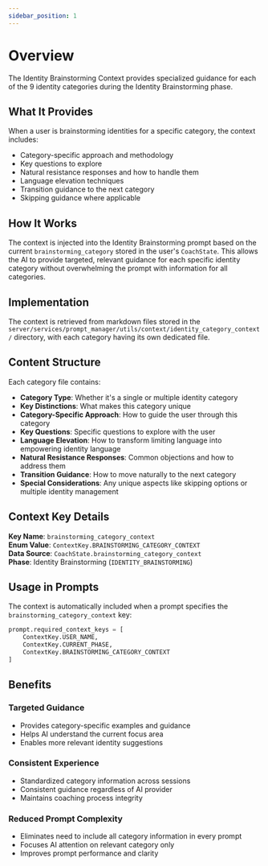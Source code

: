 ```yaml
---
sidebar_position: 1
---
```


# Overview

The Identity Brainstorming Context provides specialized guidance for each of the 9 identity categories during the Identity Brainstorming phase.

## What It Provides

When a user is brainstorming identities for a specific category, the context includes:

- Category-specific approach and methodology
- Key questions to explore
- Natural resistance responses and how to handle them
- Language elevation techniques
- Transition guidance to the next category
- Skipping guidance where applicable

## How It Works

The context is injected into the Identity Brainstorming prompt based on the current `brainstorming_category` stored in the user's `CoachState`. This allows the AI to provide targeted, relevant guidance for each specific identity category without overwhelming the prompt with information for all categories.

## Implementation

The context is retrieved from markdown files stored in the `server/services/prompt_manager/utils/context/identity_category_context/` directory, with each category having its own dedicated file.

## Content Structure

Each category file contains:

- **Category Type**: Whether it's a single or multiple identity category
- **Key Distinctions**: What makes this category unique
- **Category-Specific Approach**: How to guide the user through this category
- **Key Questions**: Specific questions to explore with the user
- **Language Elevation**: How to transform limiting language into empowering identity language
- **Natural Resistance Responses**: Common objections and how to address them
- **Transition Guidance**: How to move naturally to the next category
- **Special Considerations**: Any unique aspects like skipping options or multiple identity management

## Context Key Details

**Key Name**: `brainstorming_category_context`  
**Enum Value**: `ContextKey.BRAINSTORMING_CATEGORY_CONTEXT`  
**Data Source**: `CoachState.brainstorming_category_context`  
**Phase**: Identity Brainstorming (`IDENTITY_BRAINSTORMING`)

## Usage in Prompts

The context is automatically included when a prompt specifies the `brainstorming_category_context` key:

```python
prompt.required_context_keys = [
    ContextKey.USER_NAME,
    ContextKey.CURRENT_PHASE,
    ContextKey.BRAINSTORMING_CATEGORY_CONTEXT
]
```

## Benefits

### Targeted Guidance

- Provides category-specific examples and guidance
- Helps AI understand the current focus area
- Enables more relevant identity suggestions

### Consistent Experience

- Standardized category information across sessions
- Consistent guidance regardless of AI provider
- Maintains coaching process integrity

### Reduced Prompt Complexity

- Eliminates need to include all category information in every prompt
- Focuses AI attention on relevant category only
- Improves prompt performance and clarity
